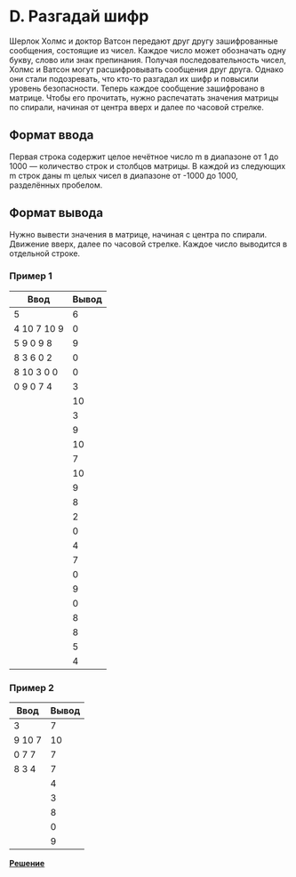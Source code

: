 # D. Разгадай шифр

Шерлок Холмс и доктор Ватсон передают друг другу зашифрованные сообщения, состоящие из чисел. Каждое число может обозначать одну букву, слово или знак препинания. Получая последовательность чисел, Холмс и Ватсон могут расшифровывать сообщения друг друга. Однако они стали подозревать, что кто-то разгадал их шифр и повысили уровень безопасности. Теперь каждое сообщение зашифровано в матрице. Чтобы его прочитать, нужно распечатать значения матрицы по спирали, начиная от центра вверх и далее по часовой стрелке.

## Формат ввода

Первая строка содержит целое нечётное число m в диапазоне от 1 до 1000 — количество строк и столбцов матрицы.
В каждой из следующих m строк даны m целых чисел в диапазоне от -1000 до 1000, разделённых пробелом.

## Формат вывода

Нужно вывести значения в матрице, начиная с центра по спирали. Движение вверх, далее по часовой стрелке. Каждое число выводится в отдельной строке.

### Пример 1

| Ввод | Вывод |
|---|---|
| 5 | 6 |
| 4 10 7 10 9 | 0 |
| 5 9 0 9 8 | 9 |
| 8 3 6 0 2 | 0 |
| 8 10 3 0 0 | 0 |
| 0 9 0 7 4 | 3 |
|   | 10 |
|   | 3 |
|   | 9 |
|   | 10 |
|   | 7 |
|   | 10 |
|   | 9 |
|   | 8 |
|   | 2 |
|   | 0 |
|   | 4 |
|   | 7 |
|   | 0 |
|   | 9 |
|   | 0 |
|   | 8 |
|   | 8 |
|   | 5 |
|   | 4 |

### Пример 2

| Ввод | Вывод |
|---|---|
| 3 | 7 |
| 9 10 7| 10 | 
| 0 7 7 | 7 |
| 8 3 4 | 7 |
|   | 4 |
|   | 3 |
|   | 8 |
|   | 0 |
|   | 9 |

[**Решение**](https://github.com/mxmaslin/yandex_practicum/blob/master/algorithms/test_tasks/three_chips/three_chips.py)
